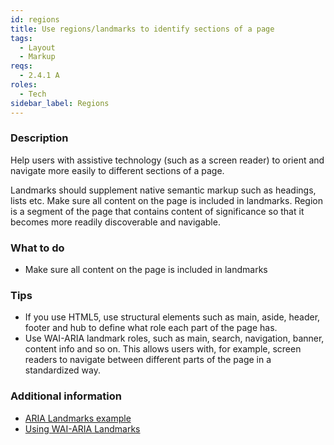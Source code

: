 ```yaml
---
id: regions
title: Use regions/landmarks to identify sections of a page
tags:
  - Layout
  - Markup
reqs:
  - 2.4.1 A
roles:
  - Tech
sidebar_label: Regions
---
```


### Description

Help users with assistive technology (such as a screen reader) to orient and navigate more easily to different sections of a page.

Landmarks should supplement native semantic markup such as headings, lists etc. Make sure all content on the page is included in landmarks. Region is a segment of the page that contains content of significance so that it becomes more readily discoverable and navigable.

### What to do

- Make sure all content on the page is included in landmarks

### Tips

- If you use HTML5, use structural elements such as main, aside, header, footer and hub to define what role each part of the page has.
- Use WAI-ARIA landmark roles, such as main, search, navigation, banner, content info and so on. This allows users with, for example, screen readers to navigate between different parts of the page in a standardized way.

### Additional information

- [ARIA Landmarks example](https://www.w3.org/TR/wai-aria-practices/examples/landmarks/index.html "Example on how to use ARIA Landmarks")
- [Using WAI-ARIA Landmarks](https://developer.paciellogroup.com/blog/2013/02/using-wai-aria-landmarks-2013/ "HInstructions on how to use WAI-ARIA Landmarks")

